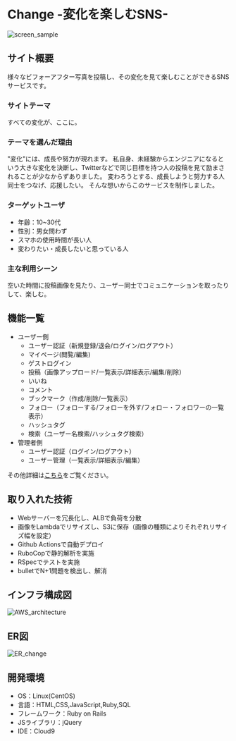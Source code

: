 # Change  -変化を楽しむSNS-
![screen_sample](https://user-images.githubusercontent.com/78887569/123628116-b4a92f00-d84d-11eb-836f-71edfe719d9e.png)

## サイト概要
様々なビフォーアフター写真を投稿し、その変化を見て楽しむことができるSNSサービスです。

### サイトテーマ
すべての変化が、ここに。

### テーマを選んだ理由
"変化"には、成長や努力が現れます。
私自身、未経験からエンジニアになるという大きな変化を決断し、Twitterなどで同じ目標を持つ人の投稿を見て励まされることが少なからずありました。
変わろうとする、成長しようと努力する人同士をつなげ、応援したい。
そんな想いからこのサービスを制作しました。

### ターゲットユーザ
- 年齢：10~30代
- 性別：男女問わず
- スマホの使用時間が長い人
- 変わりたい・成長したいと思っている人

### 主な利用シーン
空いた時間に投稿画像を見たり、ユーザー同士でコミュニケーションを取ったりして、楽しむ。

## 機能一覧
- ユーザー側
  - ユーザー認証（新規登録/退会/ログイン/ログアウト）
  - マイページ(閲覧/編集)
  - ゲストログイン
  - 投稿（画像アップロード/一覧表示/詳細表示/編集/削除）
  - いいね
  - コメント
  - ブックマーク（作成/削除/一覧表示）
  - フォロー（フォローする/フォローを外す/フォロー・フォロワーの一覧表示）
  - ハッシュタグ
  - 検索（ユーザー名検索/ハッシュタグ検索）
- 管理者側
  - ユーザー認証（ログイン/ログアウト）
  - ユーザー管理（一覧表示/詳細表示/編集）

その他詳細は[こちら](https://docs.google.com/spreadsheets/d/1bsTQFALETAqbOK16tfoBhx-Z_YkoiaoQ10dfZgg9UGY/edit?usp=sharing)をご覧ください。

## 取り入れた技術
- Webサーバーを冗長化し、ALBで負荷を分散
- 画像をLambdaでリサイズし、S3に保存（画像の種類によりそれぞれリサイズ幅を設定）
- Github Actionsで自動デプロイ
- RuboCopで静的解析を実施
- RSpecでテストを実施
- bulletでN+1問題を検出し、解消

## インフラ構成図
![AWS_architecture](https://user-images.githubusercontent.com/78887569/126017078-803267c7-5ba1-421c-8170-041de9db6328.png)

## ER図
![ER_change](https://user-images.githubusercontent.com/78887569/126017003-b27a71e7-40a9-48a6-821f-6a69c8bf8c4b.png)

## 開発環境
- OS：Linux(CentOS)
- 言語：HTML,CSS,JavaScript,Ruby,SQL
- フレームワーク：Ruby on Rails
- JSライブラリ：jQuery
- IDE：Cloud9

